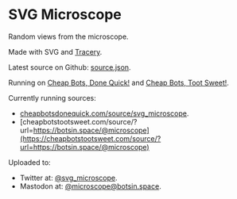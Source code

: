 # SVG Microscope

Random views from the microscope.

Made with SVG and [Tracery](https://github.com/galaxykate/tracery).

Latest source on Github: [source.json](https://github.com/nclm/svg-microscope/blob/master/source.json).

Running on [Cheap Bots, Done Quick!](http://cheapbotsdonequick.com) and [Cheap Bots, Toot Sweet!](https://cheapbotstootsweet.com).

Currently running sources:
* [cheapbotsdonequick.com/source/svg_microscope](http://cheapbotsdonequick.com/source/svg_microscope).
* [cheapbotstootsweet.com/source/?url=https://botsin.space/@microscope](https://cheapbotstootsweet.com/source/?url=https://botsin.space/@microscope)

Uploaded to:
* Twitter at: [@svg_microscope](https://twitter.com/svg_microscope).
* Mastodon at: [@microscope@botsin.space](https://botsin.space/@microscope).
